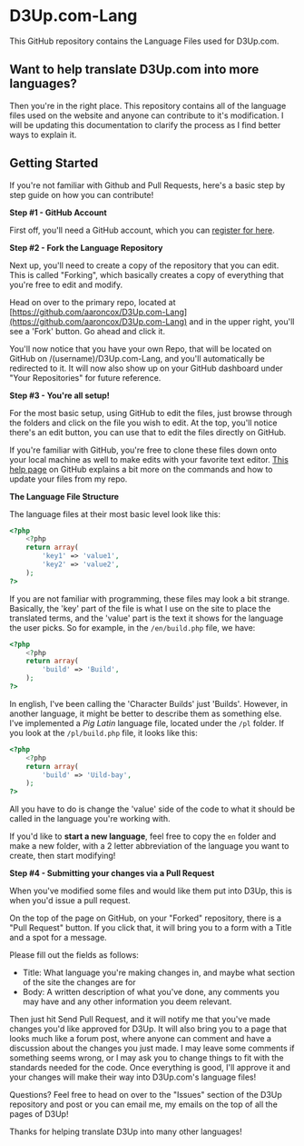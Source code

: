 D3Up.com-Lang
=============

This GitHub repository contains the Language Files used for D3Up.com.

Want to help translate D3Up.com into more languages?
---

Then you're in the right place. This repository contains all of the language files used on the website and anyone can contribute to it's modification. I will be updating this documentation to clarify the process as I find better ways to explain it. 

Getting Started
---

If you're not familiar with Github and Pull Requests, here's a basic step by step guide on how you can contribute!

**Step #1 - GitHub Account**

First off, you'll need a GitHub account, which you can [register for here](https://github.com/signup/free).

**Step #2 - Fork the Language Repository**

Next up, you'll need to create a copy of the repository that you can edit. This is called "Forking", which basically creates a copy of everything that you're free to edit and modify.

Head on over to the primary repo, located at [https://github.com/aaroncox/D3Up.com-Lang](https://github.com/aaroncox/D3Up.com-Lang) and in the upper right, you'll see a 'Fork' button. Go ahead and click it. 

You'll now notice that you have your own Repo, that will be located on GitHub on /(username)/D3Up.com-Lang, and you'll automatically be redirected to it. It will now also show up on your GitHub dashboard under "Your Repositories" for future reference. 

**Step #3 - You're all setup!**

For the most basic setup, using GitHub to edit the files, just browse through the folders and click on the file you wish to edit. At the top, you'll notice there's an edit button, you can use that to edit the files directly on GitHub. 

If you're familiar with GitHub, you're free to clone these files down onto your local machine as well to make edits with your favorite text editor. [This help page](https://help.github.com/articles/fork-a-repo) on GitHub explains a bit more on the commands and how to update your files from my repo. 

**The Language File Structure**

The language files at their most basic level look like this:

```php
<?php
	<?php
	return array(
		'key1' => 'value1',
		'key2' => 'value2',
	);
?>
```

If you are not familiar with programming, these files may look a bit strange. Basically, the 'key' part of the file is what I use on the site to place the translated terms, and the 'value' part is the text it shows for the language the user picks. So for example, in the `/en/build.php` file, we have:

```php
<?php
	<?php
	return array(
		'build' => 'Build',
	);
?>
```

In english, I've been calling the 'Character Builds' just 'Builds'. However, in another language, it might be better to describe them as something else. I've implemented a *Pig Latin* language file, located under the `/pl` folder. If you look at the `/pl/build.php` file, it looks like this:

```php
<?php
	<?php
	return array(
		'build' => 'Uild-bay',
	);
?>
```

All you have to do is change the 'value' side of the code to what it should be called in the language you're working with. 

If you'd like to **start a new language**, feel free to copy the `en` folder and make a new folder, with a 2 letter abbreviation of the language you want to create, then start modifying!

**Step #4 - Submitting your changes via a Pull Request**

When you've modified some files and would like them put into D3Up, this is when you'd issue a pull request. 

On the top of the page on GitHub, on your "Forked" repository, there is a "Pull Request" button. If you click that, it will bring you to a form with a Title and a spot for a message. 

Please fill out the fields as follows:

- Title: What language you're making changes in, and maybe what section of the site the changes are for 
- Body: A written description of what you've done, any comments you may have and any other information you deem relevant. 

Then just hit Send Pull Request, and it will notify me that you've made changes you'd like approved for D3Up. It will also bring you to a page that looks much like a forum post, where anyone can comment and have a discussion about the changes you just made. I may leave some comments if something seems wrong, or I may ask you to change things to fit with the standards needed for the code. Once everything is good, I'll approve it and your changes will make their way into D3Up.com's language files!

Questions? Feel free to head on over to the "Issues" section of the D3Up repository and post or you can email me, my emails on the top of all the pages of D3Up!

Thanks for helping translate D3Up into many other languages!